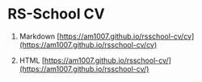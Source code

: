 # RS-School CV

1. Markdown
[https://am1007.github.io/rsschool-cv/cv](https://am1007.github.io/rsschool-cv/cv)

2. HTML
[https://am1007.github.io/rsschool-cv/](https://am1007.github.io/rsschool-cv/)